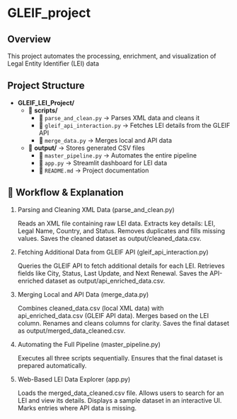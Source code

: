 # GLEIF_project
## Overview

This project automates the processing, enrichment, and visualization of Legal Entity Identifier (LEI) data

## Project Structure

- **GLEIF_LEI_Project/**
  - 📂 **scripts/**
    - 📜 `parse_and_clean.py` → Parses XML data and cleans it
    - 📜 `gleif_api_interaction.py` → Fetches LEI details from the GLEIF API
    - 📜 `merge_data.py` → Merges local and API data
   - 📂 **output/** → Stores generated CSV files
     - 📜 `master_pipeline.py` → Automates the entire pipeline
     - 📜 `app.py` → Streamlit dashboard for LEI data
     - 📜 `README.md` → Project documentation


## 🚀 Workflow & Explanation
1. Parsing and Cleaning XML Data (parse_and_clean.py)

    Reads an XML file containing raw LEI data.
    Extracts key details: LEI, Legal Name, Country, and Status.
    Removes duplicates and fills missing values.
    Saves the cleaned dataset as output/cleaned_data.csv.

2. Fetching Additional Data from GLEIF API (gleif_api_interaction.py)

    Queries the GLEIF API to fetch additional details for each LEI.
    Retrieves fields like City, Status, Last Update, and Next Renewal.
    Saves the API-enriched dataset as output/api_enriched_data.csv.

3. Merging Local and API Data (merge_data.py)

    Combines cleaned_data.csv (local XML data) with api_enriched_data.csv (GLEIF API data).
    Merges based on the LEI column.
    Renames and cleans columns for clarity.
    Saves the final dataset as output/merged_data_cleaned.csv.

4. Automating the Full Pipeline (master_pipeline.py)

    Executes all three scripts sequentially.
    Ensures that the final dataset is prepared automatically.

5. Web-Based LEI Data Explorer (app.py)

    Loads the merged_data_cleaned.csv file.
    Allows users to search for an LEI and view its details.
    Displays a sample dataset in an interactive UI.
    Marks entries where API data is missing.
